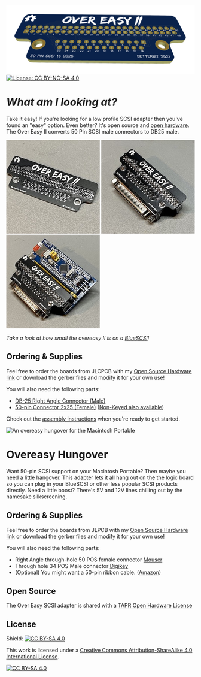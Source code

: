 !["Over Easy II" 3D preview](images/overeasyII_banner.png)
[![License: CC BY-NC-SA 4.0](https://licensebuttons.net/l/by-nc-sa/4.0/80x15.png)](https://creativecommons.org/licenses/by-nc-sa/4.0/)

# *What am I looking at?*
Take it easy! If you're looking for a low profile SCSI adapter then you've found an "easy" option. Even better? It's open source and [open hardware](https://oshwlab.com/stephenarsenault/scsi50-to-db25). The Over Easy II converts 50 Pin SCSI male connectors to DB25 male.

![An unpopulated overeasy II Adapter board](images/overeasyII_1.jpg)
![A populated overeasy II Adapter](images/overeasyII_2.jpg)
![An overeasy II Adapter on a BlueSCSI](images/overeasyII_3.jpg)

*Take a look at how small the overeasy II is on a [BlueSCSI](https://github.com/erichelgeson/BlueSCSI)!*

## Ordering & Supplies
Feel free to order the boards from JLCPCB with my [Open Source Hardware link](https://oshwlab.com/stephenarsenault/scsi50-to-db25) or download the gerber files and modify it for your own use!

You will also need the following parts:
* [DB-25 Right Angle Connector (Male)](https://www.mouser.com/ProductDetail/Amphenol-Commercial-Products/L717SDB25P1ACH4F?qs=wLKqLMNa9uK09vZ5aEaCHw%3D%3D)
* [50-pin Connector 2x25 (Female)](https://www.digikey.com/en/products/detail/sullins-connector-solutions/SFH11-PBPC-D25-ST-BK/1990094) ([Non-Keyed also available](https://www.mouser.com/ProductDetail/3M-Electronic-Solutions-Division/929975-01-25-RK?qs=4V84emjyG36i%2FNBH2jFhRw%3D%3D))

Check out the [assembly instructions](Assembly/README.md) when you're ready to get started.

![An overeasy hungover for the Macintosh Portable](images/overeasy_hungover_beautyshot.jpg)

# Overeasy Hungover
Want 50-pin SCSI support on your Macintosh Portable? Then maybe you need a little hangover. This adapter lets it all hang out on the the logic board so you can plug in your BlueSCSI or other less popular SCSI products directly. Need a little boost? There's 5V and 12V lines chilling out by the namesake silkscreening.

## Ordering & Supplies
Feel free to order the boards from JLPCB with my [Open Source Hardware link](https://oshwlab.com/stephenarsenault/porta-scsi) or download the gerber files and modify it for your own use!

You will also need the following parts:
* Right Angle through-hole 50 POS female connector [Mouser](https://www.mouser.com/ProductDetail/517-30350-5002)
* Through hole 34 POS Male connector [Digikey](https://www.digikey.com/en/products/detail/sullins-connector-solutions/SFH11-PBPC-D17-ST-BK/1990092)
* (Optional) You might want a 50-pin ribbon cable. ([Amazon](https://www.amazon.com/Fielect-Connector-Extension-Conductor-Breadboard/dp/B0817XPB4F/))

## Open Source
The Over Easy SCSI adapter is shared with a [TAPR Open Hardware License](https://tapr.org/the-tapr-open-hardware-license/)

## License

Shield: [![CC BY-SA 4.0][cc-by-sa-shield]][cc-by-sa]

This work is licensed under a
[Creative Commons Attribution-ShareAlike 4.0 International License][cc-by-sa].

[![CC BY-SA 4.0][cc-by-sa-image]][cc-by-sa]

[cc-by-sa]: http://creativecommons.org/licenses/by-sa/4.0/
[cc-by-sa-image]: https://licensebuttons.net/l/by-sa/4.0/88x31.png
[cc-by-sa-shield]: https://img.shields.io/badge/License-CC%20BY--SA%204.0-lightgrey.svg
